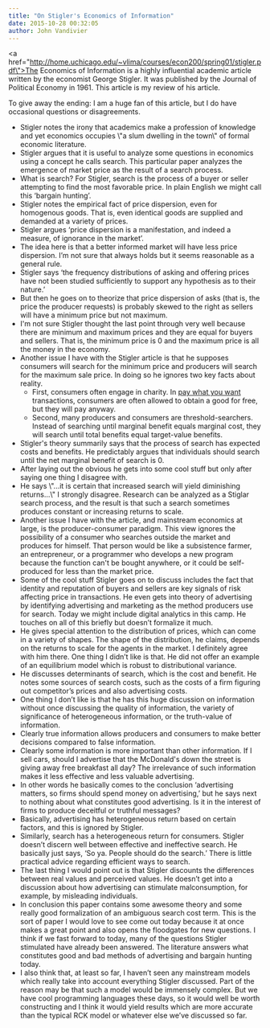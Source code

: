 ```yaml
---
title: "On Stigler's Economics of Information"
date: 2015-10-28 00:32:05
author: John Vandivier
---
```




<a href=\"http://home.uchicago.edu/~vlima/courses/econ200/spring01/stigler.pdf\">The Economics of Information</a> is a highly influential academic article written by the economist George Stigler. It was published by the Journal of Political Economy in 1961. This article is my review of his article.

To give away the ending: I am a huge fan of this article, but I do have occasional questions or disagreements.
<ul>
	<li>Stigler notes the irony that academics make a profession of knowledge and yet economics occupies \"a slum dwelling in the town\" of formal economic literature.</li>
	<li>Stigler argues that it is useful to analyze some questions in economics using a concept he calls search. This particular paper analyzes the emergence of market price as the result of a search process.</li>
	<li>What is search? For Stigler, search is the process of a buyer or seller attempting to find the most favorable price. In plain English we might call this ‘bargain hunting’.</li>
	<li>Stigler notes the empirical fact of price dispersion, even for homogenous goods. That is, even identical goods are supplied and demanded at a variety of prices.</li>
	<li>Stigler argues ‘price dispersion is a manifestation, and indeed a measure, of ignorance in the market’.</li>
	<li>The idea here is that a better informed market will have less price dispersion. I’m not sure that always holds but it seems reasonable as a general rule.</li>
	<li>Stigler says ‘the frequency distributions of asking and offering prices have not been studied sufficiently to support any hypothesis as to their nature.’</li>
	<li>But then he goes on to theorize that price dispersion of asks (that is, the price the producer requests) is probably skewed to the right as sellers will have a minimum price but not maximum.</li>
	<li>I'm not sure Stigler thought the last point through very well because there are minimum and maximum prices and they are equal for buyers and sellers. That is, the minimum price is 0 and the maximum price is all the money in the economy.</li>
	<li>Another issue I have with the Stigler article is that he supposes consumers will search for the minimum price and producers will search for the maximum sale price. In doing so he ignores two key facts about reality.
<ul>
	<li>First, consumers often engage in charity. In <a href=\"https://en.wikipedia.org/wiki/Pay_what_you_want\">pay what you want</a> transactions, consumers are often allowed to obtain a good for free, but they will pay anyway.</li>
	<li>Second, many producers and consumers are threshold-searchers. Instead of searching until marginal benefit equals marginal cost, they will search until total benefits equal target-value benefits.</li>
</ul>
</li>
	<li>Stigler's theory summarily says that the process of search has expected costs and benefits. He predictably argues that individuals should search until the net marginal benefit of search is 0.</li>
	<li>After laying out the obvious he gets into some cool stuff but only after saying one thing I disagree with.</li>
	<li>He says \"...it is certain that increased search will yield diminishing returns...\" I strongly disagree. Research can be analyzed as a Stiglar search process, and the result is that such a search sometimes produces constant or increasing returns to scale.</li>
	<li>Another issue I have with the article, and mainstream economics at large, is the producer-consumer paradigm. This view ignores the possibility of a consumer who searches outside the market and produces for himself. That person would be like a subsistence farmer, an entrepreneur, or a programmer who develops a new program because the function can't be bought anywhere, or it could be self-produced for less than the market price.</li>
	<li>Some of the cool stuff Stigler goes on to discuss includes the fact that identity and reputation of buyers and sellers are key signals of risk affecting price in transactions. He even gets into theory of advertising by identifying advertising and marketing as the method producers use for search. Today we might include digital analytics in this camp. He touches on all of this briefly but doesn’t formalize it much.</li>
	<li>He gives special attention to the distribution of prices, which can come in a variety of shapes. The shape of the distribution, he claims, depends on the returns to scale for the agents in the market. I definitely agree with him there. One thing I didn’t like is that. He did not offer an example of an equilibrium model which is robust to distributional variance.</li>
	<li>He discusses determinants of search, which is the cost and benefit. He notes some sources of search costs, such as the costs of a firm figuring out competitor’s prices and also advertising costs.</li>
	<li>One thing I don’t like is that he has this huge discussion on information without once discussing the quality of information, the variety of significance of heterogeneous information, or the truth-value of information.</li>
	<li>Clearly true information allows producers and consumers to make better decisions compared to false information.</li>
	<li>Clearly some information is more important than other information. If I sell cars, should I advertise that the McDonald's down the street is giving away free breakfast all day? The irrelevance of such information makes it less effective and less valuable advertising.</li>
	<li>In other words he basically comes to the conclusion ‘advertising matters, so firms should spend money on advertising,’ but he says next to nothing about what constitutes good advertising. Is it in the interest of firms to produce deceitful or truthful messages?</li>
	<li>Basically, advertising has heterogeneous return based on certain factors, and this is ignored by Stigler.</li>
	<li>Similarly, search has a heterogeneous return for consumers. Stigler doesn’t discern well between effective and ineffective search. He basically just says, ‘So ya. People should do the search.’ There is little practical advice regarding efficient ways to search.</li>
	<li>The last thing I would point out is that Stigler discounts the differences between real values and perceived values. He doesn’t get into a discussion about how advertising can stimulate malconsumption, for example, by misleading individuals.</li>
	<li>In conclusion this paper contains some awesome theory and some really good formalization of an ambiguous search cost term. This is the sort of paper I would love to see come out today because it at once makes a great point and also opens the floodgates for new questions. I think if we fast forward to today, many of the questions Stigler stimulated have already been answered. The literature answers what constitutes good and bad methods of advertising and bargain hunting today.</li>
	<li>I also think that, at least so far, I haven’t seen any mainstream models which really take into account everything Stigler discussed. Part of the reason may be that such a model would be immensely complex. But we have cool programming languages these days, so it would well be worth constructing and I think it would yield results which are more accurate than the typical RCK model or whatever else we’ve discussed so far.</li>
</ul>